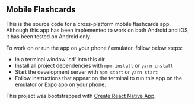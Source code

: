 ## Mobile Flashcards

This is the source code for a cross-platform mobile flashcards app. Although this app has been implemented to work on both Android and iOS, it has been tested on Android only.

To work on or run the app on your phone / emulator, follow below steps:
* In a terminal window 'cd' into this dir
* Install all project dependencies with `npm install` or `yarn install`
* Start the development server with `npm start` or `yarn start`
* Follow instructions that appear on the terminal to run this app on the emulator or Expo app on your phone.

This project was bootstrapped with [Create React Native App](https://github.com/react-community/create-react-native-app).
